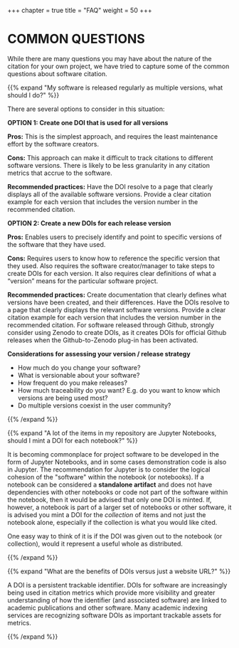 +++
chapter = true
title = "FAQ"
weight = 50
+++

# COMMON QUESTIONS


While there are many questions you may have about the nature of the citation for your own project, we have tried to capture some of the common questions about software citation.


{{% expand "My software is released regularly as multiple versions, what should I do?" %}}


There are several options to consider in this situation:

**OPTION 1: Create one DOI that is used for all versions**

**Pros:** This is the simplest approach, and requires the least 
maintenance effort by the software creators.  

**Cons:** This approach can make it difficult to track citations to 
different software versions. There is likely to be less granularity in 
any citation metrics that accrue to the software. 

**Recommended practices:** Have the DOI resolve to a page that clearly displays all of 
the available software versions. Provide a clear citation example for 
each version that includes the version number in the recommended citation.

**OPTION 2: Create a new DOIs for each release version**

**Pros:** Enables users to precisely identify and point to specific versions 
of the software that they have used. 

**Cons:** Requires users to know how to 
reference the specific version that they used. Also requires the 
software creator/manager to take steps to create DOIs for each version. 
It also requires clear definitions of what a “version” means for the 
particular software project. 

**Recommended practices:** Create documentation that clearly defines 
what versions have been created, and their differences.  Have the DOIs 
resolve to a page that clearly displays the relevant software versions. 
Provide a clear citation example for each version that includes the 
version number in the recommended citation.  For software released 
through Github, strongly consider using Zenodo to create DOIs, as it 
creates DOIs for official Github releases when the Github-to-Zenodo 
plug-in has been activated.

**Considerations for assessing your version / release strategy**

* How much do you change your software?
* What is versionable about your software?
* How frequent do you make releases?
* How much traceability do you want? E.g. do you want to know which versions are being used most?
* Do multiple versions coexist in the user community?

{{% /expand %}}

{{% expand "A lot of the items in my repository are Jupyter Notebooks, should I mint a DOI for each notebook?" %}}

It is becoming commonplace for project software to be developed in the form of Jupyter Notebooks, and in some cases demonstration code is also in Jupyter.  The recommendation for Jupyter is to consider the logical cohesion of the "software" within the notebook (or notebooks).  If a notebook can be considered a **standalone artifact** and does not have dependencies with other notebooks or code not part of the software within the notebook, then it would be advised that only one DOI is minted.  If, however, a notebook is part of a larger set of notebooks or other software, it is advised you mint a DOI for the _collection_ of items and not just the notebook alone, especially if the collection is what you would like cited.  

One easy way to think of it is if the DOI was given out to the notebook (or collection), would it represent a useful whole as distributed.

{{% /expand %}}


{{% expand "What are the benefits of DOIs versus just a website URL?" %}}

A DOI is a persistent trackable identifier.  DOIs for software are increasingly being used in citation metrics which provide more visibility and greater understanding of how the identifier (and associated software) are linked to academic publications and other software.  Many academic indexing services are recognizing software DOIs as important trackable assets for metrics.

{{% /expand %}}


